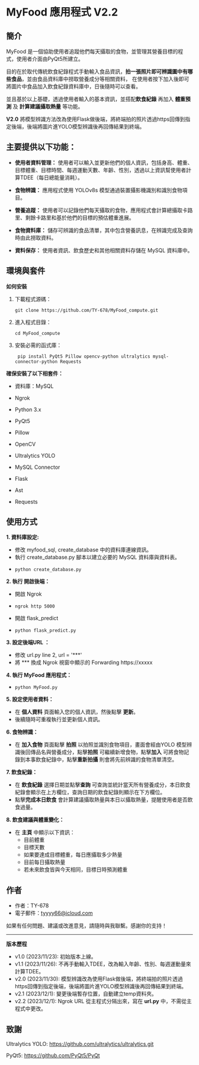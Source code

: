 # MyFood 應用程式 V2.2


## 簡介

MyFood 是一個協助使用者追蹤他們每天攝取的食物，並管理其營養目標的程式，使用者介面由PyQt5所建立。

目的在於取代傳統飲食紀錄程式手動輸入食品資訊，**拍一張照片即可辨識圖中有哪些食品**，並由食品資料庫中撈取營養成分等相關資料，
在使用者按下加入後即可將圖片中食品加入飲食紀錄資料庫中，日後隨時可以查看。

並且基於以上基礎，透過使用者輸入的基本資訊，並搭配**飲食紀錄** 再加入 **體重預測** 及 **計算建議攝取熱量** 等功能。

**V2.0** 將模型辨識方法改為使用Flask做後端，將終端拍的照片透過https回傳到指定後端，後端將圖片進YOLO模型辨識後再回傳結果到終端。

## 主要提供以下功能：

- **使用者資料管理：** 使用者可以輸入並更新他們的個人資訊，包括身高、體重、目標體重、目標時間、每週運動天數、年齡、性別，透過以上資訊幫使用者計算TDEE（每日總能量消耗）。

- **食物辨識：** 應用程式使用 YOLOv8s 模型通過裝置攝影機識別和識別食物項目。

- **營養追蹤：** 使用者可以記錄他們每天攝取的食物，應用程式會計算總攝取卡路里、剩餘卡路里和基於他們的目標的預估體重進展。

- **食物資料庫：** 儲存可辨識的食品清單，其中包含營養訊息，在辨識完成及查詢時由此撈取資料。

- **資料保存：** 使用者資訊、飲食歷史和其他相關資料存儲在 MySQL 資料庫中。

## 環境與套件


**如何安裝**

1. 下載程式源碼：
   ```
   git clone https://github.com/TY-678/MyFood_compute.git
   ```

2. 進入程式目錄：
   ```
   cd MyFood_compute
   ```

3. 安裝必需的函式庫：
   ```
    pip install PyQt5 Pillow opencv-python ultralytics mysql-connector-python Requests
   ```

**確保安裝了以下相套件：**

- 資料庫：MySQL
- Ngrok

- Python 3.x
- PyQt5
- Pillow
- OpenCV
- Ultralytics YOLO
- MySQL Connector
- Flask
- Ast
- Requests

   





## 使用方式

**1. 資料庫設定:**

   - 修改 myfood_sql, create_database 中的資料庫連線資訊。
   - 執行 create_database.py  腳本以建立必要的 MySQL 資料庫與資料表。
   - ```
     python create_database.py
     ```

**2. 執行 開啟後端：**
   
   - 開啟 Ngrok
   - ```
     ngrok http 5000
     ```
   - 開啟 flask_predict
   - ```
     python flask_predict.py
     ```

**3. 設定後端URL ：**

   - 修改 url.py line 2, url = '***' 
   - 將 *** 換成 Ngrok 視窗中顯示的 Forwarding https://xxxxx
     

**4. 執行 MyFood 應用程式：**

   - ```
     python MyFood.py
     ```

**5. 設定使用者資料：**
   
   - 在 **個人資料** 頁面輸入您的個人資訊，然後點擊 **更新**。
   - 後續隨時可重複執行並更新個人資訊。

**6. 食物辨識：**

   - 在 **加入食物** 頁面點擊 **拍照** 以拍照並識別食物項目，畫面會經由YOLO 模型辨識後回傳品名與營養成分，點擊**拍照** 可繼續新增食物，點擊**加入** 可將食物記錄到本事飲食紀錄中，點擊**重新拍攝** 則會將先前辨識的食物清單清空。

**7. 飲食紀錄：**

   - 在 **飲食紀錄** 選擇日期並點擊**查詢** 可查詢並統計當天所有營養成分，本日飲食紀錄會顯示在上方欄位，查詢日期的飲食紀錄則顯示在下方欄位。
   - 點擊**完成本日飲食** 會計算建議攝取熱量與本日以攝取熱量，提醒使用者是否飲食過量。 


**8. 飲食建議與體重變化：**

   - 在 **主頁** 中顯示以下資訊：
     - 目前體重
     - 目標天數
     - 如果要達成目標體重，每日應攝取多少熱量
     - 目前每日攝取熱量
     - 若未來飲食皆與今天相同，目標日時預測體重




## 作者

- 作者：TY-678
- 電子郵件：tyyyy66@icloud.com

如果有任何問題、建議或改進意見，請隨時與我聯繫。感謝你的支持！

---

**版本歷程**

- v1.0 (2023/11/23): 初始版本上線。
- v1.1 (2023/11/26): 不再手動輸入TDEE，改為輸入年齡、性別、每週運動量來計算TDEE。 
- v2.0 (2023/11/30): 模型辨識改為使用Flask做後端，將終端拍的照片透過https回傳到指定後端，後端將圖片進YOLO模型辨識後再回傳結果到終端。
- v2.1 (2023/12/1):  變更後端暫存位置，自動建立temp資料夾。
- v2.2 (2023/12/1):  Ngrok URL 從主程式分隔出來，寫在 **url.py** 中，不需從主程式中更改。

## 致謝

Ultralytics YOLO: https://github.com/ultralytics/ultralytics.git

PyQt5: https://github.com/PyQt5/PyQt
